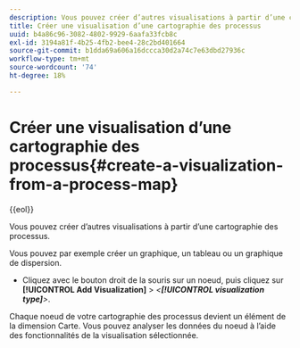 ```yaml
---
description: Vous pouvez créer d’autres visualisations à partir d’une cartographie des processus.
title: Créer une visualisation d’une cartographie des processus
uuid: b4a86c96-3082-4802-9929-6aafa33fcb8c
exl-id: 3194a81f-4b25-4fb2-bee4-28c2bd401664
source-git-commit: b1dda69a606a16dccca30d2a74c7e63dbd27936c
workflow-type: tm+mt
source-wordcount: '74'
ht-degree: 18%

---
```


# Créer une visualisation d’une cartographie des processus{#create-a-visualization-from-a-process-map}

{{eol}}

Vous pouvez créer d’autres visualisations à partir d’une cartographie des processus.

Vous pouvez par exemple créer un graphique, un tableau ou un graphique de dispersion.

* Cliquez avec le bouton droit de la souris sur un noeud, puis cliquez sur **[!UICONTROL Add Visualization]** > *&lt;**[!UICONTROL visualization type]**>*.

Chaque noeud de votre cartographie des processus devient un élément de la dimension Carte. Vous pouvez analyser les données du noeud à l’aide des fonctionnalités de la visualisation sélectionnée.
